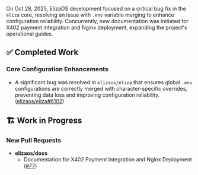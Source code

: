 On Oct 28, 2025, ElizaOS development focused on a critical bug fix in the `eliza` core, resolving an issue with `.env` variable merging to enhance configuration reliability. Concurrently, new documentation was initiated for X402 payment integration and Nginx deployment, expanding the project's operational guides.

## ✅ Completed Work
### Core Configuration Enhancements
*   A significant bug was resolved in `elizaos/eliza` that ensures global `.env` configurations are correctly merged with character-specific overrides, preventing data loss and improving configuration reliability. ([elizaos/eliza#6102](https://github.com/elizaos/eliza/pull/6102))

## 🏗️ Work in Progress
### New Pull Requests
*   **elizaos/docs**
    *   Documentation for X402 Payment Integration and Nginx Deployment ([#77](https://github.com/elizaos/docs/pull/77))